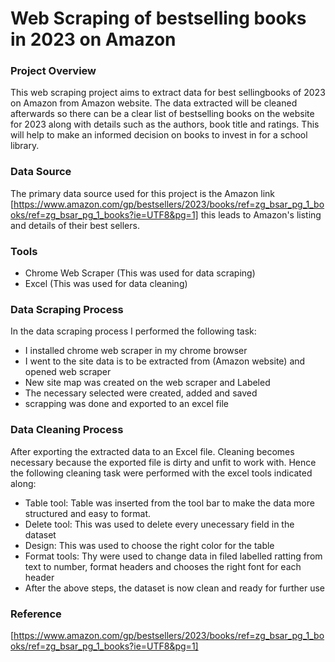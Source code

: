 # Web Scraping of bestselling books in 2023 on Amazon

### Project Overview

This web scraping project aims to extract data for best sellingbooks of 2023 on Amazon from Amazon website. The data extracted will be cleaned afterwards so there can be a clear list of bestselling books on the website for 2023 along with details such as the authors, book title and ratings. This will help to make an informed decision on books to invest in for a school library.

### Data Source

The primary data source used for this project is the Amazon link [https://www.amazon.com/gp/bestsellers/2023/books/ref=zg_bsar_pg_1_books/ref=zg_bsar_pg_1_books?ie=UTF8&pg=1] this leads to Amazon's listing and details of their best sellers.

### Tools

- Chrome Web Scraper (This was used for data scraping) 
- Excel (This was used for data cleaning)

### Data Scraping Process

  In the data scraping process I performed the following task:
  - I installed chrome web scraper in my chrome browser
  - I went to the site data is to be extracted from (Amazon website) and opened web scraper
  - New site map was created on the web scraper and Labeled
  - The necessary selected were created, added and saved
  - scrapping was done and exported to an excel file
 
### Data Cleaning Process


After exporting the extracted data to an Excel file. Cleaning becomes necessary because the exported file is dirty and unfit to work with. Hence the following cleaning task were performed with the excel tools indicated along:
- Table tool: Table was inserted from the tool bar to make the data more structured and easy to format.
- Delete tool: This was used to delete every unecessary field in the dataset
- Design: This was used to choose the right color for the table
- Format tools: Thy were used to change data in filed labelled ratting from text to number, format headers and chooses the right font for each header
- After the above steps, the dataset is now clean and ready for further use


### Reference 
[https://www.amazon.com/gp/bestsellers/2023/books/ref=zg_bsar_pg_1_books/ref=zg_bsar_pg_1_books?ie=UTF8&pg=1]


    
    
